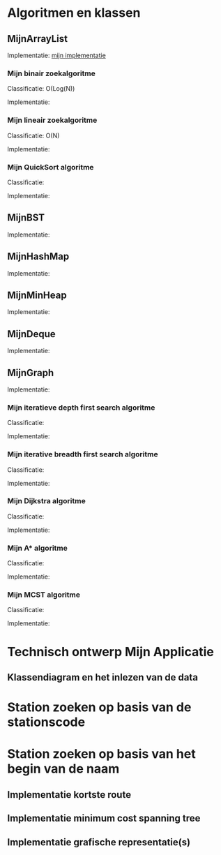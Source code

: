 # Algoritmen en klassen

## MijnArrayList
Implementatie: [mijn implementatie](../src/nl/saxion/cds/collection/MijnArrayList.java)

### Mijn binair zoekalgoritme
Classificatie: O(Log(N))

Implementatie:

### Mijn lineair zoekalgoritme
Classificatie: O(N)

Implementatie:

### Mijn QuickSort algoritme
Classificatie:

Implementatie:

## MijnBST
Implementatie:

## MijnHashMap
Implementatie:

## MijnMinHeap
Implementatie:

## MijnDeque
Implementatie:

## MijnGraph
Implementatie:

### Mijn iteratieve depth first search algoritme
Classificatie:

Implementatie:

### Mijn iterative breadth first search algoritme
Classificatie:

Implementatie:

### Mijn Dijkstra algoritme
Classificatie:

Implementatie:

### Mijn A* algoritme
Classificatie:

Implementatie:

### Mijn MCST algoritme  
Classificatie:

Implementatie:

# Technisch ontwerp Mijn Applicatie

## Klassendiagram en het inlezen van de data

# Station zoeken op basis van de stationscode

# Station zoeken op basis van het begin van de naam

## Implementatie kortste route

## Implementatie minimum cost spanning tree 

## Implementatie grafische representatie(s)